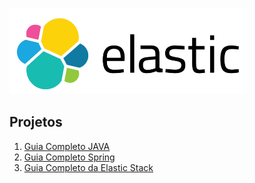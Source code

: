 ![TL](banner-2.png)
## Projetos 
1. [Guia Completo JAVA](https://techlipe.github.io/Guia-Completo-Elastic-Stack/)
2. [Guia Completo Spring](https://techlipe.github.io/Guia-Completo-Elastic-Stack/)
3. [Guia Completo da Elastic Stack](https://techlipe.github.io/Guia-Completo-Elastic-Stack/)
